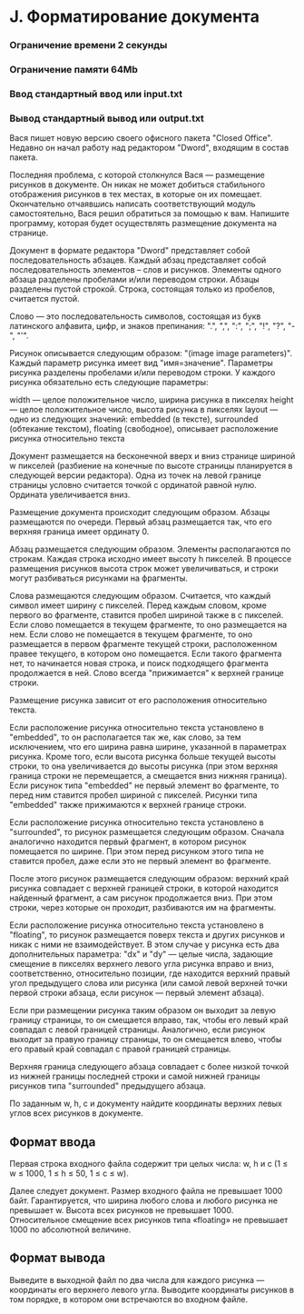 # J. Форматирование документа
### Ограничение времени	2 секунды
### Ограничение памяти	64Mb
### Ввод	стандартный ввод или input.txt
### Вывод	стандартный вывод или output.txt
Вася пишет новую версию своего офисного пакета "Closed Office". Недавно он начал работу над редактором "Dword", входящим в состав пакета.

Последняя проблема, с которой столкнулся Вася — размещение рисунков в документе. Он никак не может добиться стабильного отображения рисунков в тех местах, в которые он их помещает. Окончательно отчаявшись написать соответствующий модуль самостоятельно, Вася решил обратиться за помощью к вам. Напишите программу, которая будет осуществлять размещение документа на странице.

Документ в формате редактора "Dword" представляет собой последовательность абзацев. Каждый абзац представляет собой последовательность элементов – слов и рисунков. Элементы одного абзаца разделены пробелами и/или переводом строки. Абзацы разделены пустой строкой. Строка, состоящая только из пробелов, считается пустой.

Слово — это последовательность символов, состоящая из букв латинского алфавита, цифр, и знаков препинания: ".", ",", ":", ";", "!", "?", "-", "'".

Рисунок описывается следующим образом: "(image image parameters)". Каждый параметр рисунка имеет вид "имя=значение". Параметры рисунка разделены пробелами и/или переводом строки. У каждого рисунка обязательно есть следующие параметры:

width — целое положительное число, ширина рисунка в пикселях height — целое положительное число, высота рисунка в пикселях layout — одно из следующих значений: embedded (в тексте), surrounded (обтекание текстом), floating (свободное), описывает расположение рисунка относительно текста

Документ размещается на бесконечной вверх и вниз странице шириной w пикселей (разбиение на конечные по высоте страницы планируется в следующей версии редактора). Одна из точек на левой границе страницы условно считается точкой с ординатой равной нулю. Ордината увеличивается вниз.

Размещение документа происходит следующим образом. Абзацы размещаются по очереди. Первый абзац размещается так, что его верхняя граница имеет ординату 0.



Абзац размещается следующим образом. Элементы располагаются по строкам. Каждая строка исходно имеет высоту h пикселей. В процессе размещения рисунков высота строк может увеличиваться, и строки могут разбиваться рисунками на фрагменты.



Слова размещаются следующим образом. Считается, что каждый символ имеет ширину c пикселей. Перед каждым словом, кроме первого во фрагменте, ставится пробел шириной также в c пикселей. Если слово помещается в текущем фрагменте, то оно размещается на нем. Если слово не помещается в текущем фрагменте, то оно размещается в первом фрагменте текущей строки, расположенном правее текущего, в котором оно помещается. Если такого фрагмента нет, то начинается новая строка, и поиск подходящего фрагмента продолжается в ней. Слово всегда "прижимается" к верхней границе строки.

Размещение рисунка зависит от его расположения относительно текста.

Если расположение рисунка относительно текста установлено в "embedded", то он располагается так же, как слово, за тем исключением, что его ширина равна ширине, указанной в параметрах рисунка. Кроме того, если высота рисунка больше текущей высоты строки, то она увеличивается до высоты рисунка (при этом верхняя граница строки не перемещается, а смещается вниз нижняя граница). Если рисунок типа "embedded" не первый элемент во фрагменте, то перед ним ставится пробел шириной c пикселей. Рисунки типа "embedded" также прижимаются к верхней границе строки.

Если расположение рисунка относительно текста установлено в "surrounded", то рисунок размещается следующим образом. Сначала аналогично находится первый фрагмент, в котором рисунок помещается по ширине. При этом перед рисунком этого типа не ставится пробел, даже если это не первый элемент во фрагменте.

После этого рисунок размещается следующим образом: верхний край рисунка совпадает с верхней границей строки, в которой находится найденный фрагмент, а сам рисунок продолжается вниз. При этом строки, через которые он проходит, разбиваются им на фрагменты.

Если расположение рисунка относительно текста установлено в "floating", то рисунок размещается поверх текста и других рисунков и никак с ними не взаимодействует. В этом случае у рисунка есть два дополнительных параметра: "dx" и "dy" — целые числа, задающие смещение в пикселях верхнего левого угла рисунка вправо и вниз, соответственно, относительно позиции, где находится верхний правый угол предыдущего слова или рисунка (или самой левой верхней точки первой строки абзаца, если рисунок — первый элемент абзаца).

Если при размещении рисунка таким образом он выходит за левую границу страницы, то он смещается вправо, так, чтобы его левый край совпадал с левой границей страницы. Аналогично, если рисунок выходит за правую границу страницы, то он смещается влево, чтобы его правый край совпадал с правой границей страницы.

Верхняя граница следующего абзаца совпадает с более низкой точкой из нижней границы последней строки и самой нижней границы рисунков типа "surrounded" предыдущего абзаца.

По заданным w, h, c и документу найдите координаты верхних левых углов всех рисунков в документе.

## Формат ввода
Первая строка входного файла содержит три целых числа: w, h и c (1 ≤ w ≤ 1000, 1 ≤ h ≤ 50, 1 ≤ c ≤ w).

Далее следует документ. Размер входного файла не превышает 1000 байт. Гарантируется, что ширина любого слова и любого рисунка не превышает w. Высота всех рисунков не превышает 1000. Относительное смещение всех рисунков типа «floating» не превышает 1000 по абсолютной величине.

## Формат вывода
Выведите в выходной файл по два числа для каждого рисунка — координаты его верхнего левого угла. Выводите координаты рисунков в том порядке, в котором они встречаются во входном файле.